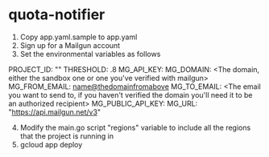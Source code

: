 # quota-notifier

1) Copy app.yaml.sample to app.yaml
2) Sign up for a Mailgun account
3) Set the environmental variables as follows

  PROJECT_ID: "<your project id>"
  THRESHOLD: .8
  MG_API_KEY: <Mailgun Private API Key>
  MG_DOMAIN: <The domain, either the sandbox one or one you've verified with mailgun>
  MG_FROM_EMAIL: <name@thedomainfromabove>
  MG_TO_EMAIL: <The email you want to send to, if you haven't verified the domain you'll need it to be an authorized recipient>
  MG_PUBLIC_API_KEY: <Mailgun Public API Key>
  MG_URL: "https://api.mailgun.net/v3"
  
4) Modify the main.go script "regions" variable to include all the regions that the project is running in
5) gcloud app deploy
